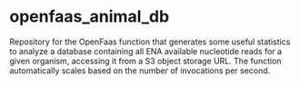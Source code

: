 # openfaas_animal_db
Repository for the OpenFaas function that generates some useful statistics to analyze a database containing all ENA available nucleotide reads for a given organism, accessing it from a S3 object storage URL.
The function automatically scales based on the number of invocations per second.
